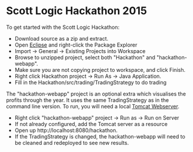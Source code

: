 Scott Logic Hackathon 2015
==========================

To get started with the Scott Logic Hackathon:

* Download source as a zip and extract.
* Open [Eclipse](https://www.eclipse.org/downloads/) and right-click the Package Explorer
* Import -> General -> Existing Projects into Workspace
* Browse to unzipped project, select both "Hackathon" and "hackathon-webapp".
* Make sure you are not copying project to workspace, and click Finish.
* Right click Hackathon project -> Run As -> Java Application.
* Fill in the Hackathon/src/trading/TradingStrategy to do trading

The "hackathon-webapp" project is an optional extra which visualises the profits through the year. It uses the same TradingStrategy as in the command line version.
To run, you will need a local [Tomcat Webserver](http://tomcat.apache.org/index.html).

* Right click "hackathon-webapp" project -> Run as -> Run on Server
* If not already configured, add the Tomcat server as a resource
* Open up http://localhost:8080/hackathon.
* If the TradingStrategy is changed, the hackathon-webapp will need to be cleaned and redeployed to see new results.
